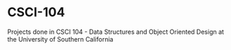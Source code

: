 # CSCI-104
Projects done in CSCI 104 - Data Structures and Object Oriented Design at the University of Southern California
